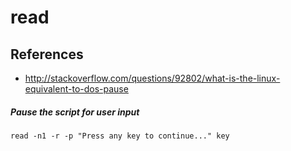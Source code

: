 # read

## References
* http://stackoverflow.com/questions/92802/what-is-the-linux-equivalent-to-dos-pause

##### Pause the script for user input
```
read -n1 -r -p "Press any key to continue..." key
```
